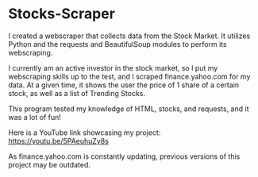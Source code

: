 # Stocks-Scraper
I created a webscraper that collects data from the Stock Market. It utilizes Python and the requests and BeautifulSoup modules to perform its webscraping.

I currently am an active investor in the stock market, so I put my webscraping skills up to the test, and I scraped finance.yahoo.com for my data. At a given time, it shows the user the price of 1 share of a certain stock, as well as a list of Trending Stocks.

This program tested my knowledge of HTML, stocks, and requests, and it was a lot of fun!

Here is a YouTube link showcasing my project: https://youtu.be/5PAeuhuZy8s

As finance.yahoo.com is constantly updating, previous versions of this project may be outdated.
